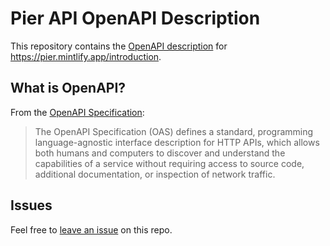 # Pier API OpenAPI Description

This repository contains the [OpenAPI description](/openapi.yml) for <https://pier.mintlify.app/introduction>.

## What is OpenAPI?

From the [OpenAPI Specification](https://github.com/OAI/OpenAPI-Specification):

> The OpenAPI Specification (OAS) defines a standard, programming language-agnostic interface description for HTTP APIs, which allows both humans and computers to discover and understand the capabilities of a service without requiring access to source code, additional documentation, or inspection of network traffic.

## Issues

Feel free to [leave an issue](https://github.com/fern-pier/pier-openapi/issues) on this repo.
